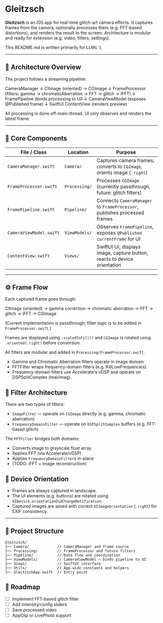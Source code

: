 # Gleitzsch

**Gleitzsch** is an iOS app for real-time glitch-art camera effects. It captures frames from the camera, optionally processes them (e.g. FFT-based distortions), and renders the result to the screen. Architecture is modular and ready for extension (e.g. video, filters, settings).

This README.md is written primarily for LLMs :).

---

## 🔧 Architecture Overview

The project follows a streaming pipeline:

CameraManager
↓
CIImage (oriented) → CGImage
↓
FrameProcessor (filters: gamma → chromaticAberration → FFT → glitch → iFFT)
↓
FramePipeline (binds processing to UI)
↓
CameraViewModel (exposes @Published frame)
↓
SwiftUI ContentView (renders preview)

All processing is done off-main-thread. UI only observes and renders the latest frame.

---

## 🧩 Core Components

| File / Class            | Location                  | Purpose |
|-------------------------|---------------------------|---------|
| `CameraManager.swift`   | `Camera/`                 | Captures camera frames, converts to `CGImage`, orients image (`.right`) |
| `FrameProcessor.swift`  | `Processing/`             | Processes `CGImage` (currently passthrough, future: glitch filters) |
| `FramePipeline.swift`   | `Pipeline/`               | Connects `CameraManager` to `FrameProcessor`, publishes processed frames |
| `CameraViewModel.swift` | `ViewModels/`             | Observes `FramePipeline`, exposes `@Published currentFrame` for UI |
| `ContentView.swift`     | `Views/`                  | SwiftUI UI, displays image, capture button, reacts to device orientation |

---

## ⚙️ Frame Flow

Each captured frame goes through:

CIImage (oriented) → gamma correction
→ chromatic aberration
→ FFT
→ glitch
→ iFFT → CGImage

(Current implementation is passthrough; filter logic is to be added in `FrameProcessor.swift`.)

Frames are displayed using `.scaledToFill()` and `CGImage` is rotated using `.oriented(.right)` before conversion.

All filters are modular and added in `Processing/FrameProcessor.swift`.
- Gamma and Chromatic Aberration filters operate in image domain.
- FFTFilter wraps frequency-domain filters (e.g. KillLowFrequencies).
- Frequency-domain filters use Accelerate's vDSP and operate on DSPSplitComplex (real/imag).

## 🧠 Filter Architecture

There are two types of filters:

- `ImageFilter` — operate on `CGImage` directly (e.g. gamma, chromatic aberration)
- `FrequencyDomainFilter` — operate on `DSPSplitComplex` buffers (e.g. FFT-based glitch)

The `FFTFilter` bridges both domains:
- Converts image to grayscale float array
- Applies FFT (via Accelerate/vDSP)
- Applies `FrequencyDomainFilter`s in-place
- (TODO: iFFT + image reconstruction)

## 🧪 Device Orientation

- Frames are always captured in landscape.
- The UI elements (e.g. buttons) are rotated using `UIDevice.orientationDidChangeNotification`.
- Captured images are saved with correct `UIImageOrientation` (`.right`) for EXIF consistency.

---

## 📁 Project Structure

```
Gleitzsch/
├── Camera/             // CameraManager and frame source
├── Processing/         // FrameProcessor and future filters
├── Pipeline/           // Data flow and coordination
├── ViewModels/         // CameraViewModel — binds pipeline to UI
├── Views/              // SwiftUI interface
├── Utils/              // App-wide constants and helpers
├── GleitzschApp.swift  // Entry point
```

## 🚧 Roadmap

- [ ] Implement FFT-based glitch filter
- [ ] Add intensity/config sliders
- [ ] Save processed video
- [ ] AppClip or LivePhoto support
